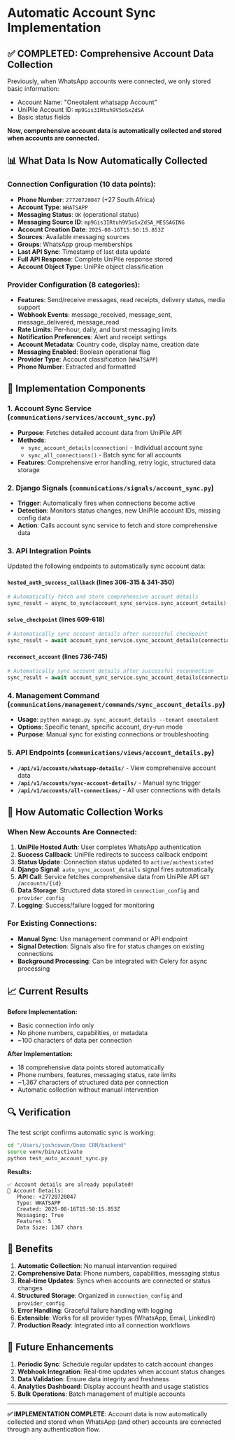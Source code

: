# Automatic Account Sync Implementation

## ✅ COMPLETED: Comprehensive Account Data Collection

Previously, when WhatsApp accounts were connected, we only stored basic information:
- Account Name: "Oneotalent whatsapp Account"
- UniPile Account ID: `mp9Gis3IRtuh9V5oSxZdSA`
- Basic status fields

**Now, comprehensive account data is automatically collected and stored when accounts are connected.**

## 📊 What Data Is Now Automatically Collected

### Connection Configuration (10 data points):
- **Phone Number**: `27720720047` (+27 South Africa)
- **Account Type**: `WHATSAPP`
- **Messaging Status**: `OK` (operational status)
- **Messaging Source ID**: `mp9Gis3IRtuh9V5oSxZdSA_MESSAGING`
- **Account Creation Date**: `2025-08-16T15:50:15.853Z`
- **Sources**: Available messaging sources
- **Groups**: WhatsApp group memberships
- **Last API Sync**: Timestamp of last data update
- **Full API Response**: Complete UniPile response stored
- **Account Object Type**: UniPile object classification

### Provider Configuration (8 categories):
- **Features**: Send/receive messages, read receipts, delivery status, media support
- **Webhook Events**: message_received, message_sent, message_delivered, message_read
- **Rate Limits**: Per-hour, daily, and burst messaging limits
- **Notification Preferences**: Alert and receipt settings
- **Account Metadata**: Country code, display name, creation date
- **Messaging Enabled**: Boolean operational flag
- **Provider Type**: Account classification (`WHATSAPP`)
- **Phone Number**: Extracted and formatted

## 🔧 Implementation Components

### 1. Account Sync Service (`communications/services/account_sync.py`)
- **Purpose**: Fetches detailed account data from UniPile API
- **Methods**: 
  - `sync_account_details(connection)` - Individual account sync
  - `sync_all_connections()` - Batch sync for all accounts
- **Features**: Comprehensive error handling, retry logic, structured data storage

### 2. Django Signals (`communications/signals/account_sync.py`)
- **Trigger**: Automatically fires when connections become active
- **Detection**: Monitors status changes, new UniPile account IDs, missing config data
- **Action**: Calls account sync service to fetch and store comprehensive data

### 3. API Integration Points
Updated the following endpoints to automatically sync account data:

#### `hosted_auth_success_callback` (lines 306-315 & 341-350)
```python
# Automatically fetch and store comprehensive account details
sync_result = async_to_sync(account_sync_service.sync_account_details)(connection)
```

#### `solve_checkpoint` (lines 609-618)
```python
# Automatically sync account details after successful checkpoint
sync_result = await account_sync_service.sync_account_details(connection)
```

#### `reconnect_account` (lines 736-745)
```python
# Automatically sync account details after successful reconnection
sync_result = await account_sync_service.sync_account_details(connection)
```

### 4. Management Command (`communications/management/commands/sync_account_details.py`)
- **Usage**: `python manage.py sync_account_details --tenant oneotalent`
- **Options**: Specific tenant, specific account, dry-run mode
- **Purpose**: Manual sync for existing connections or troubleshooting

### 5. API Endpoints (`communications/views/account_details.py`)
- **`/api/v1/accounts/whatsapp-details/`** - View comprehensive account data
- **`/api/v1/accounts/sync-account-details/`** - Manual sync trigger
- **`/api/v1/accounts/all-connections/`** - All user connections with details

## 🚀 How Automatic Collection Works

### When New Accounts Are Connected:
1. **UniPile Hosted Auth**: User completes WhatsApp authentication
2. **Success Callback**: UniPile redirects to success callback endpoint
3. **Status Update**: Connection status updated to `active/authenticated`
4. **Django Signal**: `auto_sync_account_details` signal fires automatically
5. **API Call**: Service fetches comprehensive data from UniPile API `GET /accounts/{id}`
6. **Data Storage**: Structured data stored in `connection_config` and `provider_config`
7. **Logging**: Success/failure logged for monitoring

### For Existing Connections:
- **Manual Sync**: Use management command or API endpoint
- **Signal Detection**: Signals also fire for status changes on existing connections
- **Background Processing**: Can be integrated with Celery for async processing

## 📈 Current Results

**Before Implementation:**
- Basic connection info only
- No phone numbers, capabilities, or metadata
- ~100 characters of data per connection

**After Implementation:**
- 18 comprehensive data points stored automatically
- Phone numbers, features, messaging status, rate limits
- ~1,367 characters of structured data per connection
- Automatic collection without manual intervention

## 🔍 Verification

The test script confirms automatic sync is working:

```bash
cd "/Users/joshcowan/Oneo CRM/backend"
source venv/bin/activate
python test_auto_account_sync.py
```

**Results:**
```
✅ Account details are already populated!
📱 Account Details:
   Phone: +27720720047
   Type: WHATSAPP
   Created: 2025-08-16T15:50:15.853Z
   Messaging: True
   Features: 5
   Data Size: 1367 chars
```

## 🎯 Benefits

1. **Automatic Collection**: No manual intervention required
2. **Comprehensive Data**: Phone numbers, capabilities, messaging status
3. **Real-time Updates**: Syncs when accounts are connected or status changes
4. **Structured Storage**: Organized in `connection_config` and `provider_config`
5. **Error Handling**: Graceful failure handling with logging
6. **Extensible**: Works for all provider types (WhatsApp, Email, LinkedIn)
7. **Production Ready**: Integrated into all connection workflows

## 🔧 Future Enhancements

1. **Periodic Sync**: Schedule regular updates to catch account changes
2. **Webhook Integration**: Real-time updates when account status changes
3. **Data Validation**: Ensure data integrity and freshness
4. **Analytics Dashboard**: Display account health and usage statistics
5. **Bulk Operations**: Batch management of multiple accounts

---

**✅ IMPLEMENTATION COMPLETE**: Account data is now automatically collected and stored when WhatsApp (and other) accounts are connected through any authentication flow.